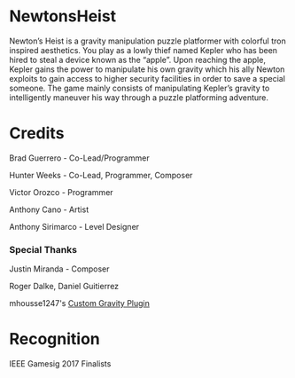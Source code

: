 # NewtonsHeist
Newton’s Heist is a gravity manipulation puzzle platformer with colorful tron inspired aesthetics. You play as a lowly thief named Kepler who has been hired to steal a device known as the “apple”. Upon reaching the apple, Kepler gains the power to manipulate his own gravity which his ally Newton exploits to gain access to higher security facilities in order to save a special someone. The game mainly consists of manipulating Kepler’s gravity to intelligently maneuver his way through a puzzle platforming adventure.

# Credits
Brad Guerrero - Co-Lead/Programmer

Hunter Weeks - Co-Lead, Programmer, Composer

Victor Orozco - Programmer

Anthony Cano - Artist

Anthony Sirimarco - Level Designer

### Special Thanks
Justin Miranda - Composer

Roger Dalke, Daniel Guitierrez

mhousse1247's [Custom Gravity Plugin](https://github.com/mhousse1247/UE4-CustomGravityPlugin)

# Recognition
IEEE Gamesig 2017 Finalists
